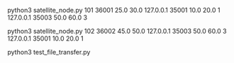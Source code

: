 python3 satellite_node.py 101 36001 25.0 30.0 127.0.0.1 35001 10.0 20.0 1 127.0.0.1 35003 50.0 60.0 3


python3 satellite_node.py 102 36002 45.0 50.0 127.0.0.1 35003 50.0 60.0 3 127.0.0.1 35001 10.0 20.0 1


python3 test_file_transfer.py

